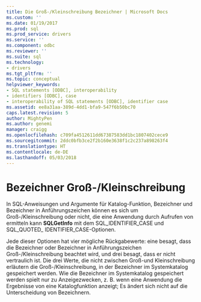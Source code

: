 ```yaml
---
title: Die Groß-/Kleinschreibung Bezeichner | Microsoft Docs
ms.custom: ''
ms.date: 01/19/2017
ms.prod: sql
ms.prod_service: drivers
ms.service: ''
ms.component: odbc
ms.reviewer: ''
ms.suite: sql
ms.technology:
- drivers
ms.tgt_pltfrm: ''
ms.topic: conceptual
helpviewer_keywords:
- SQL statements [ODBC], interoperability
- identifiers [ODBC], case
- interoperability of SQL statements [ODBC], identifier case
ms.assetid: ee8a31aa-389d-4dd1-bfa9-547f6b50bc70
caps.latest.revision: 5
author: MightyPen
ms.author: genemi
manager: craigg
ms.openlocfilehash: c709fa4512611dd67387583dd1bc1807402cece9
ms.sourcegitcommit: 2ddc0bfb3ce2f2b160e3638f1c2c237a898263f4
ms.translationtype: HT
ms.contentlocale: de-DE
ms.lasthandoff: 05/03/2018
---
```

# <a name="identifier-case"></a>Bezeichner Groß-/Kleinschreibung
In SQL-Anweisungen und Argumente für Katalog-Funktion, Bezeichner und Bezeichner in Anführungszeichen können es sich um Groß-/Kleinschreibung oder nicht, die eine Anwendung durch Aufrufen von ermitteln kann **SQLGetInfo** mit dem SQL_IDENTIFIER_CASE und SQL_QUOTED_ IDENTIFIER_CASE-Optionen.  
  
 Jede dieser Optionen hat vier mögliche Rückgabewerte: eine besagt, dass die Bezeichner oder Bezeichner in Anführungszeichen Groß-/Kleinschreibung beachtet wird, und drei besagt, dass er nicht vertraulich ist. Die drei Werte, die nicht zwischen Groß-und Kleinschreibung erläutern die Groß-/Kleinschreibung, in der Bezeichner im Systemkatalog gespeichert werden. Wie die Bezeichner im Systemkatalog gespeichert werden spielt nur zu Anzeigezwecken, z. B. wenn eine Anwendung die Ergebnisse von eine Katalogfunktion anzeigt; Es ändert sich nicht auf die Unterscheidung von Bezeichnern.
